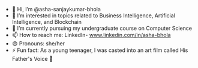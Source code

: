 - 👋 Hi, I’m @asha-sanjaykumar-bhola
- 👀 I’m interested in topics related to Business Intelligence, Artificial Intelligence, and Blockchain
- 🌱 I’m currently pursuing my undergraduate course on Computer Science
- 📫 How to reach me: LinkedIn- www.linkedin.com/in/asha-bhola
- 😄 Pronouns: she/her
- ⚡ Fun fact: As a young teenager, I was casted into an art film called His Father's Voice 👀

<!---
asha-sanjaykumar-bhola/asha-sanjaykumar-bhola is a ✨ special ✨ repository because its `README.md` (this file) appears on your GitHub profile.
You can click the Preview link to take a look at your changes.
--->
